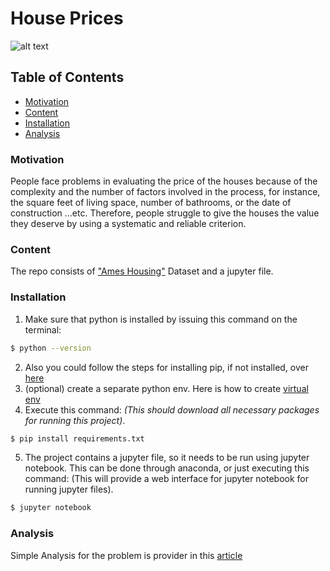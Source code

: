 # House Prices
![alt text](https://storage.googleapis.com/kaggle-competitions/kaggle/5407/media/housesbanner.png)

## Table of Contents
- [Motivation](#motivation)
- [Content](#content)
- [Installation](#installation)
- [Analysis](#analysis)

### Motivation <a name="motivation"></a>
People face problems in evaluating the price of the houses because of the complexity and the number of factors involved in the process, for instance, the square feet of living space, number of bathrooms, or the date of construction …etc. Therefore, people struggle to give the houses the value they deserve by using a systematic and reliable criterion.

### Content <a name="content"></a>
The repo consists of ["Ames Housing"][dataset] Dataset and a jupyter file. 

### Installation <a name="installation"></a>
1. Make sure that python is installed by issuing this command on the terminal:
```sh
$ python --version
```
2. Also you could follow the steps for installing pip, if not installed, over [here][pip-install] 
3. (optional) create a separate python env. Here is how to create [virtual env][env-install]
4. Execute this command: _(This should download all necessary packages for running this project)_.
```sh
$ pip install requirements.txt
```
5. The project contains a jupyter file, so it needs to be run using jupyter notebook. This can be done through anaconda, or just executing this command: (This will provide a web interface for jupyter notebook for running jupyter files).  
```sh
$ jupyter notebook
```

### Analysis <a name="analysis"></a>
Simple Analysis for the problem is provider in this [article][medium-post]

[//]: # (These are reference links used in the body of this note and get stripped out when the markdown processor does its job. There is no need to format nicely because it shouldn't be seen. Thanks SO - http://stackoverflow.com/questions/4823468/store-comments-in-markdown-syntax)


   [pip-install]: <https://pip.pypa.io/en/stable/installing/>
   [env-install]: <https://uoa-eresearch.github.io/eresearch-cookbook/recipe/2014/11/26/python-virtual-env/>
   [dataset]: <http://jse.amstat.org/v19n3/decock.pdf>
   [medium-post]: <https://medium.com/@mkodary/how-to-estimate-the-price-of-a-house-763c82479f80>
